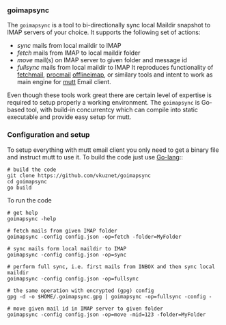### goimapsync
The `goimapsync` is a tool to bi-directionally sync local Maildir snapshot to
IMAP servers of your choice. It supports the following set of actions:
- *sync* mails from local maildir to IMAP
- *fetch* mails from IMAP to local maildir folder
- *move* mail(s) on IMAP server to given folder and message id
- *fullsync* mails from local maildir to IMAP
It reproduces functionality of
[fetchmail](https://www.fetchmail.info/),
[procmail](https://userpages.umbc.edu/~ian/procmail.html)
[offlineimap](https://github.com/OfflineIMAP/offlineimap), or
similary tools and intent to work as main engine for
[mutt](http://www.mutt.org/) Email client.

Even though these tools work great there are certain level of
expertise is required to setup properly a working environment.
The `goimapsync` is Go-based tool, with build-in concurrentcy
which can compile into static executable and provide easy
setup for mutt.

### Configuration and setup
To setup everything with mutt email client you only need to get
a binary file and instruct mutt to use it. To build the code just
use [Go-lang](https://golang.org/)::
```
# build the code
git clone https://github.com/vkuznet/goimapsync
cd goimapsync
go build
```

To run the code
```
# get help
goimapsync -help

# fetch mails from given IMAP folder
goimapsync -config config.json -op=fetch -folder=MyFolder

# sync mails form local maildir to IMAP
goimapsync -config config.json -op=sync

# perform full sync, i.e. first mails from INBOX and then sync local maildir
goimapsync -config config.json -op=fullsync

# the same operation with encrypted (gpg) config
gpg -d -o $HOME/.goimapsync.gpg | goimapsync -op=fullsync -config -

# move given mail id in IMAP server to given folder
goimapsync -config config.json -op=move -mid=123 -folder=MyFolder
```
